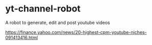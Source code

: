 # yt-channel-robot

A robot to generate, edit and post youtube videos

https://finance.yahoo.com/news/20-highest-cpm-youtube-niches-091413416.html
